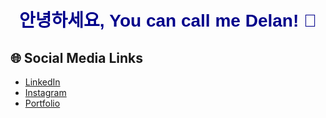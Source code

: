 <h1 align="center" style="color: #3498db; font-family: 'Trebuchet MS', sans-serif; color: darkblue;">
    안녕하세요, You can call me Delan! 👋
</h1>

## 🌐 Social Media Links
- [LinkedIn](https://www.linkedin.com/in/keimaz-delan-74b92324a)
- [Instagram](https://www.instagram.com/k.lanx?igsh=NW5oZ2l2Znl2cThr)
- [Portfolio](https://drive.google.com/file/d/15w4xHdK7DY32AdYqx-7-oXtbMogCgNU-/view?usp=sharing)



